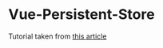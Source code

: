 # Vue-Persistent-Store

Tutorial taken from [this article](https://dev.to/nickitax/persistent-store-with-vuejs-vuex-and-vuex-persisted-state-354n)
